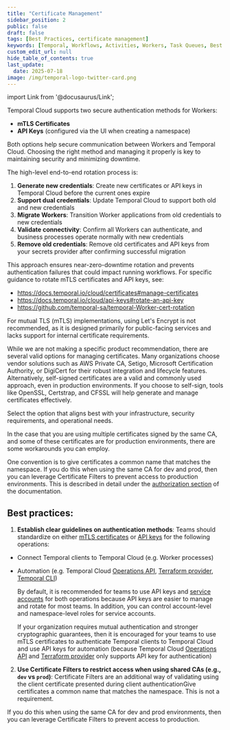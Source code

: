 ```yaml
---
title: "Certificate Management"
sidebar_position: 2
public: false
draft: false
tags: [Best Practices, certificate management]
keywords: [Temporal, Workflows, Activities, Workers, Task Queues, Best Practice, certificate management]
custom_edit_url: null
hide_table_of_contents: true
last_update:
  date: 2025-07-18
image: /img/temporal-logo-twitter-card.png
---
```


import Link from '@docusaurus/Link';

Temporal Cloud supports two secure authentication methods for Workers:
- **mTLS Certificates**
- **API Keys** (configured via the UI when creating a namespace)

Both options help secure communication between Workers and Temporal Cloud. Choosing the right method and managing it properly is key to maintaining security and minimizing downtime. 

The high-level end-to-end rotation process is:

1. **Generate new credentials**: Create new certificates or API keys in Temporal Cloud before the current ones expire
2. **Support dual credentials**: Update Temporal Cloud to support both old and new credentials
3. **Migrate Workers**: Transition Worker applications from old credentials to new credentials
4. **Validate connectivity**: Confirm all Workers can authenticate, and business processes operate normally with new credentials
5. **Remove old credentials**: Remove old certificates and API keys from your secrets provider after confirming successful migration 

This approach ensures near-zero-downtime rotation and prevents authentication failures that could impact running workflows. For specific guidance to rotate mTLS certificates and API keys, see:
- https://docs.temporal.io/cloud/certificates#manage-certificates 
- https://docs.temporal.io/cloud/api-keys#rotate-an-api-key 
- https://github.com/temporal-sa/temporal-Worker-cert-rotation 

For mutual TLS (mTLS) implementations, using Let's Encrypt is not recommended, as it is designed primarily for public-facing services and lacks support for internal certificate requirements. 

While we are not making a specific product recommendation, there are several valid options for managing certificates. Many organizations choose vendor solutions such as AWS Private CA, Setigo, Microsoft Certification Authority, or DigiCert for their robust integration and lifecycle features. Alternatively, self-signed certificates are a valid and commonly used approach, even in production environments. If you choose to self-sign, tools like OpenSSL, Certstrap, and CFSSL will help generate and manage certificates effectively.

Select the option that aligns best with your infrastructure, security requirements, and operational needs.

In the case that you are using multiple certificates signed by the same CA, and some of these certificates are for production environments, there are some workarounds you can employ. 

One convention is to give certificates a common name that matches the namespace. If you do this when using the same CA for dev and prod, then you can leverage Certificate Filters to prevent access to production environments. This is described in detail under the [authorization section](https://docs.temporal.io/cloud/certificates#control-authorization) of the documentation. 

## Best practices: 
1. **Establish clear guidelines on authentication methods**: Teams should standardize on either [mTLS certificates](https://docs.temporal.io/cloud/certificates) or [API keys](https://docs.temporal.io/cloud/api-keys) for the following operations:
- Connect Temporal clients to Temporal Cloud (e.g. Worker processes)
- Automation (e.g. Temporal Cloud [Operations API](https://docs.temporal.io/ops), [Terraform provider](https://docs.temporal.io/production-deployment/cloud/terraform-provider), [Temporal CLI](https://docs.temporal.io/cli/setup-cli))

    By default, it is recommended for teams to use API keys and [service accounts](https://docs.temporal.io/cloud/service-accounts) for both operations because API keys are easier to manage and rotate for most teams. In addition, you can control account-level and namespace-level roles for service accounts. 

    If your organization requires mutual authentication and stronger cryptographic guarantees, then it is encouraged for your teams to use mTLS certificates to authenticate Temporal clients to Temporal Cloud and use API keys for automation (because Temporal Cloud [Operations API](https://docs.temporal.io/ops) and [Terraform provider](https://docs.temporal.io/production-deployment/cloud/terraform-provider) only supports API key for authentication)

2. **Use Certificate Filters to restrict access when using shared CAs (e.g., `dev` vs `prod`)**:
Certificate Filters are an additional way of validating using the client certificate presented during client authenticationGive certificates a common name that matches the namespace. This is not a requirement. 

 If you do this when using the same CA for dev and prod environments, then you can leverage Certificate Filters to prevent access to production. 